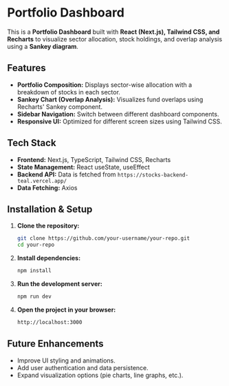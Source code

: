 # Portfolio Dashboard

This is a **Portfolio Dashboard** built with **React (Next.js), Tailwind CSS, and Recharts** to visualize sector allocation, stock holdings, and overlap analysis using a **Sankey diagram**.

## Features

- **Portfolio Composition:** Displays sector-wise allocation with a breakdown of stocks in each sector.
- **Sankey Chart (Overlap Analysis):** Visualizes fund overlaps using Recharts' Sankey component.
- **Sidebar Navigation:** Switch between different dashboard components.
- **Responsive UI:** Optimized for different screen sizes using Tailwind CSS.

## Tech Stack

- **Frontend:** Next.js, TypeScript, Tailwind CSS, Recharts
- **State Management:** React useState, useEffect
- **Backend API:** Data is fetched from `https://stocks-backend-teal.vercel.app/`
- **Data Fetching:** Axios

## Installation & Setup

1. **Clone the repository:**

   ```sh
   git clone https://github.com/your-username/your-repo.git
   cd your-repo
   ```

2. **Install dependencies:**

   ```sh
   npm install
   ```

3. **Run the development server:**

   ```sh
   npm run dev
   ```

4. **Open the project in your browser:**

   ```sh
   http://localhost:3000
   ```

## Future Enhancements

- Improve UI styling and animations.
- Add user authentication and data persistence.
- Expand visualization options (pie charts, line graphs, etc.).
